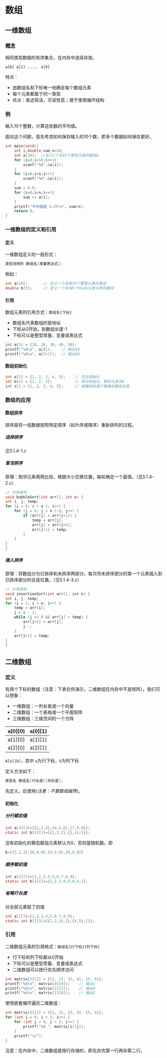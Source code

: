 # 数组

## 一维数组

### 概念

相同类型数据的有序集合，在内存中连续存放。

```
a[0] a[1] ..... a[9]
```

特点：

- 由数组名和下标唯一地确定每个数组元素
- 每个元素都属于同一类型
- 优点：表述简洁，可读性高；便于使用循环结构

### 例

输入10个整数，计算这些数的平均值。

面对这个问题，首先考虑如何保存输入的10个数，即多个数据如何保存更好。

```C
int main(void){
	int i;double,sum,n=10;
	int a[10];	//定义1个有10个整型元素的数组a
	for (i=0;i<10;i++){
		scanf("%d",&a[i]);
	}
	for (i=0;i<n;i++){
		scanf("%d",&a[i]);
	}
	sum = 0.0;
	for (i=0;i<n;i++){
		sum += a[i];
	}
	printf("平均值是 %.2f\n", sum/n);
	return 0;
}
```

### 一维数组的定义和引用

#### 定义

一维数组定义的一般形式：

```C
类型说明符 数组名[常量表达式];
```

例如：

```C
int a[10];       // 定义一个具有10个整型元素的数组
double b[5];     // 定义一个具有5个double型元素的数组
```

#### 引用

数组元素的引用方式：`数组名[下标]`

- 数组名代表数组的首地址
- 下标从0开始，到数组长度-1
- 下标可以是整型常量、变量或表达式

```C
int a[5] = {10, 20, 30, 40, 50};
printf("%d\n", a[0]);    // 输出10
printf("%d\n", a[2+1]);  // 输出40
```

#### 数组初始化

```C
int a[5] = {1, 2, 3, 4, 5};    // 完全初始化
int b[5] = {1, 2, 3};          // 部分初始化，剩余元素为0
int c[] = {1, 2, 3, 4, 5};     // 根据初始值个数确定数组长度
```

### 数组的应用

#### 数组排序

排序是将一组数据按照特定顺序（如升序或降序）重新排列的过程。

##### 选择排序

见5.1.4-1.c

##### 冒泡排序

原理：相邻元素两两比较，根据大小交换位置，每轮确定一个最值。（见5.1.4-2.c）

```C
// 升序排列
void bubbleSort(int arr[], int n) {
int i, j, temp;
for (i = 0; i < n-1; i++) {
	for (j = 0; j < n-1-i; j++) {
		if (arr[j] > arr[j+1]) {
			temp = arr[j];
			arr[j] = arr[j+1];
			arr[j+1] = temp;
		}
	}
}
}
```

##### 插入排序

原理：将数组分为已排序和未排序两部分，每次将未排序部分的第一个元素插入到已排序部分的合适位置。（见5.1.4-3.c）

```C
// 升序排列
void insertionSort(int arr[], int n) {
int i, j, temp;
for (i = 1; i < n; i++) {
	temp = arr[i];
	j = i - 1;
	while (j >= 0 && arr[j] > temp) {
		arr[j+1] = arr[j];
		j--;
	}
	arr[j+1] = temp;
}
}
```

## 二维数组

### 定义

有两个下标的数组（注意：下表仅供演示，二维数组在内存中不是矩阵）。我们可以想象：

- 一维数组：一列长表或一个向量
- 二维数组：一个表格或一个平面矩阵
- 三维数组：三维空间的一个方阵

| a[0][0] | a[0][1] |
| ------- | ------- |
| a[1][0] | a[1][1] |
| a[2][0] | a[2][1] |

`A[a][b]`，其中 `a`为行下标，`b`为列下标

定义方法如下：

```c
类型名 数组名[行长度][列长度];
```

先定义，后使用(*注意：不要数组越界)*。

#### 初始化

##### 分行赋初值

```C
int a[3][3]={{1,2,3},{4,5,6},{7,8,9}};
static int b[4][3]={{1,2,3},{},{4,5}};
```

没有初始化的静态数组元素默认为0，否则是随机数。即

```C
b={{1,2,3},{0,0,0},{4,5,0},{0,0,0}}
```

##### 顺序赋初值

```c
int a[3][3]={1,2,3,4,5,6,7,8,9};
static int b[4][3]={1,2,3,0,0,0,4,5};
```

##### 省略行长度

对全部元素赋了初值

```C
int a[][3]={1,2,3,4,5,6,7,8,9};
static int b[][3]={{1,2,3},{},{4,5},{}};
```

### 引用

二维数组元素的引用格式：`数组名[行下标][列下标]`

- 行下标和列下标都从0开始
- 下标可以是整型常量、变量或表达式
- 二维数组可以按行优先顺序访问

```C
int matrix[3][2] = {{1, 2}, {3, 4}, {5, 6}};
printf("%d\n", matrix[0][0]);    // 输出1
printf("%d\n", matrix[1][1]);    // 输出4
printf("%d\n", matrix[2][0]);    // 输出5
```

使用嵌套循环遍历二维数组：

```C
int matrix[3][2] = {{1, 2}, {3, 4}, {5, 6}};
for (int i = 0; i < 3; i++) {
	for (int j = 0; j < 2; j++) {
		printf("%d ", matrix[i][j]);
	}
	printf("\n");
}
```

注意：在内存中，二维数组是按行存储的，即先存完第一行再存第二行。
